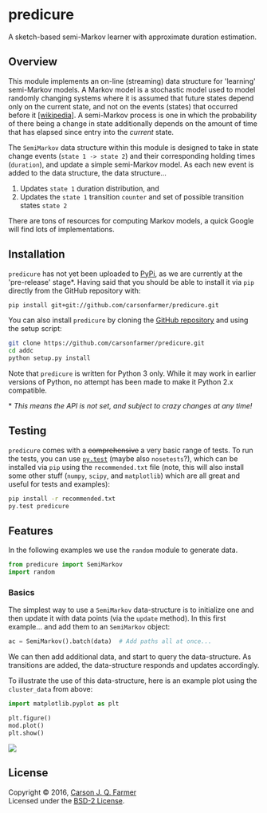 # predicure

A sketch-based semi-Markov learner with approximate duration estimation.

## Overview

This module implements an on-line (streaming) data structure for 'learning'
semi-Markov models. A Markov model is a stochastic model used to model randomly
changing systems where it is assumed that future states depend only on the
current state, and not on the events (states) that occurred before it [[wikipedia]](https://en.wikipedia.org/wiki/Markov_model). A semi-Markov process is one in which the probability of there being a change in state additionally depends on the amount of time that has elapsed since entry into the *current* state.

The `SemiMarkov` data structure within this module is designed to take in state change events (`state 1 -> state 2`) and their corresponding holding times (`duration`), and update a simple semi-Markov model. As each new event is added to the data structure, the data structure...

1. Updates `state 1` duration distribution, and
2. Updates the `state 1` transition `counter` and set of possible transition states `state 2`

There are tons of resources for computing Markov models, a quick Google will find lots of implementations.

## Installation

`predicure` has not yet been uploaded to [PyPi](https://pypi.python.org/pypi),
as we are currently at the 'pre-release' stage\*. Having said that you should be
able to install it via `pip` directly from the GitHub repository with:

```bash
pip install git+git://github.com/carsonfarmer/predicure.git
```

You can also install `predicure` by cloning the
[GitHub repository](https://github.com/carsonfarmer/predicure) and using the
setup script:

```bash
git clone https://github.com/carsonfarmer/predicure.git
cd addc
python setup.py install
```

Note that `predicure` is written for Python 3 only. While it may work in earlier
versions of Python, no attempt has been made to make it Python 2.x compatible.

\* *This means the API is not set, and subject to crazy changes at any time!*

## Testing

`predicure` comes with a <del>comprehensive</del> a very basic range
of tests. To run the tests, you can use [`py.test`](http://pytest.org/latest/)
(maybe also `nosetests`?), which can be installed via `pip` using the
`recommended.txt` file (note, this will also install some other stuff (`numpy`,
`scipy`, and `matplotlib`) which are all great and useful for
tests and examples):

```bash
pip install -r recommended.txt
py.test predicure
```

## Features

In the following examples we use the `random` module to generate data.

```python
from predicure import SemiMarkov
import random
```

### Basics

The simplest way to use a `SemiMarkov` data-structure is to initialize one
and then update it with data points (via the `update` method). In this first
example... and add them to an `SemiMarkov` object:

```python
ac = SemiMarkov().batch(data)  # Add paths all at once...
```

We can then add additional data, and start to query the data-structure. As transitions are added, the data-structure responds and updates
accordingly.

To illustrate the use of this data-structure, here is an example plot using
the `cluster_data` from above:

```python
import matplotlib.pyplot as plt

plt.figure()
mod.plot()
plt.show()
```
![](output.png)

## License

Copyright © 2016, [Carson J. Q. Farmer](http://carsonfarmer.com/)  
Licensed under the [BSD-2 License](https://opensource.org/licenses/BSD-2-Clause).  

